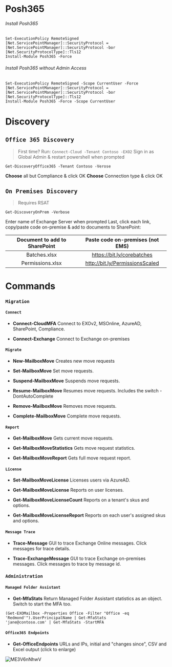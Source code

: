 
# Posh365

###### Install Posh365

```
Set-ExecutionPolicy RemoteSigned
[Net.ServicePointManager]::SecurityProtocol = [Net.ServicePointManager]::SecurityProtocol -bor [Net.SecurityProtocolType]::Tls12
Install-Module Posh365 -Force
```


###### Install Posh365 without Admin Access

```
Set-ExecutionPolicy RemoteSigned -Scope CurrentUser -Force
[Net.ServicePointManager]::SecurityProtocol = [Net.ServicePointManager]::SecurityProtocol -bor [Net.SecurityProtocolType]::Tls12
Install-Module Posh365 -Force -Scope CurrentUser
```

# Discovery



## `Office 365 Discovery`
> First time? Run:  ```Connect-Cloud -Tenant Contoso -EXO2```
> Sign in as Global Admin & restart powershell when prompted
```
Get-DiscoveryOffice365 -Tenant Contoso -Verose
```
**Choose** all but Compliance & click OK
**Choose** Connection type & click OK
## `On Premises Discovery`
> Requires RSAT
```
Get-DiscoveryOnPrem -Verbose
```
Enter name of Exchange Server when prompted
Last, click each link, copy/paste code on-premise & add to documents to SharePoint:

| Document to add to SharePoint | Paste code on-premises (not EMS) |
| :---------------------------: | :------------------------------: |
| Batches.xlsx | https://bit.ly/corebatches |
| Permissions.xlsx | http://bit.ly/PermissionsScaled |





# Commands
### `Migration`

#### `Connect`

*  **Connect-CloudMFA** Connect to EXOv2, MSOnline, AzureAD, SharePoint, Compliance.

*  **Connect-Exchange** Connect to Exchange on-premises

#### `Migrate`

*  **New-MailboxMove** Creates new move requests

*  **Set-MailboxMove** Set move requests.

*  **Suspend-MailboxMove** Suspends move requests.

*  **Resume-MailboxMove** Resumes move requests. Includes the switch -DontAutoComplete

*  **Remove-MailboxMove** Removes move requests.

*  **Complete-MailboxMove** Complete move requests.

#### `Report`
*  **Get-MailboxMove** Gets current move requests.

*  **Get-MailboxMoveStatistics** Gets move request statistics.

*  **Get-MailboxMoveReport** Gets full move request report.

#### `License`

*  **Set-MailboxMoveLicense** Licenses users via AzureAD.

*  **Get-MailboxMoveLicense** Reports on user licenses.

*  **Get-MailboxMoveLicenseCount** Reports on a tenant's skus and options.

*  **Get-MailboxMoveLicenseReport** Reports on each user's assigned skus and options.



#### `Message Trace`

*  **Trace-Message** GUI to trace Exchange Online messages. Click messages for trace details.

*  **Trace-ExchangeMessage** GUI to trace Exchange on-premises messages. Click messages to trace by message id.
### `Administration`

#### `Managed Folder Assistant`
* **Get-MfaStats** Return Managed Folder Assistant statistics as an object. Switch to start the MFA too.
```
(Get-EXOMailbox -Properties Office -Filter "Office -eq 'Redmond'").UserPrincipalName | Get-MfaStats
'jane@contoso.com' | Get-MfaStats -StartMFA
```

#### `Office365 Endpoints`
*  **Get-OfficeEndpoints** URLs and IPs, initial and "changes since", CSV and Excel output (click to enlarge)

![ME3V6nNhwV](https://user-images.githubusercontent.com/28877715/71635906-fcb6a980-2bf6-11ea-927e-03c9bda8f2a4.gif)
